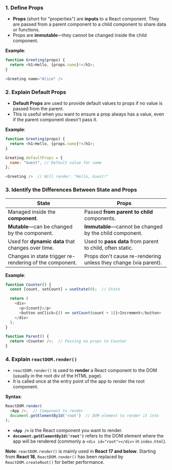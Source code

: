 ### 1. **Define Props**

* **Props** (short for "properties") are **inputs** to a React component. They are passed from a parent component to a child component to share data or functions.
* Props are **immutable**—they cannot be changed inside the child component.

**Example**:

```javascript
function Greeting(props) {
  return <h1>Hello, {props.name}!</h1>;
}

<Greeting name="Alice" />
```

### 2. **Explain Default Props**

* **Default Props** are used to provide default values to props if no value is passed from the parent.
* This is useful when you want to ensure a prop always has a value, even if the parent component doesn't pass it.

**Example**:

```javascript
function Greeting(props) {
  return <h1>Hello, {props.name}!</h1>;
}

Greeting.defaultProps = {
  name: "Guest", // Default value for name
};

<Greeting />  // Will render: "Hello, Guest!"
```

### 3. **Identify the Differences Between State and Props**

| **State**                                               | **Props**                                                       |
| ------------------------------------------------------- | --------------------------------------------------------------- |
| Managed inside the **component**.                       | Passed **from parent to child** components.                     |
| **Mutable**—can be changed by the component.            | **Immutable**—cannot be changed by the child component.         |
| Used for **dynamic data** that changes over time.       | Used to **pass data** from parent to child, often static.       |
| Changes in state trigger re-rendering of the component. | Props don't cause re-rendering unless they change (via parent). |

**Example**:

```javascript
function Counter() {
  const [count, setCount] = useState(0);  // State

  return (
    <div>
      <p>{count}</p>
      <button onClick={() => setCount(count + 1)}>Increment</button>
    </div>
  );
}

function Parent() {
  return <Counter />;  // Passing no props to Counter
}
```

### 4. **Explain `reactDOM.render()`**

* `reactDOM.render()` is used to **render** a React component to the DOM (usually in the root div of the HTML page).
* It is called once at the entry point of the app to render the root component.

**Syntax**:

```javascript
ReactDOM.render(
  <App />,  // Component to render
  document.getElementById('root')  // DOM element to render it into
);
```

* **`<App />`** is the React component you want to render.
* **`document.getElementById('root')`** refers to the DOM element where the app will be rendered (commonly a `<div id="root"></div>` in `index.html`).

**Note**: `reactDOM.render()` is mainly used in **React 17 and below**. Starting from **React 18**, `ReactDOM.render()` has been replaced by `ReactDOM.createRoot()` for better performance.
